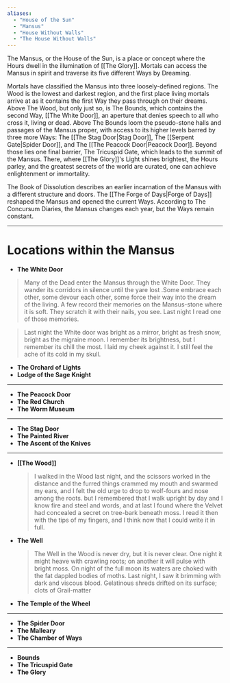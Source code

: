```yaml
---
aliases:
  - "House of the Sun"
  - "Mansus"
  - "House Without Walls"
  - "The House Without Walls"
---
```

The Mansus, or the House of the Sun, is a place or concept where the Hours dwell in the illumination of [[The Glory]]. Mortals can access the Mansus in spirit and traverse its five different Ways by Dreaming. 

Mortals have classified the Mansus into three loosely-defined regions. The Wood is the lowest and darkest region, and the first place living mortals arrive at as it contains the first Way they pass through on their dreams. Above The Wood, but only just so, is The Bounds, which contains the second Way, [[The White Door]], an aperture that denies speech to all who cross it, living or dead. Above The Bounds loom the pseudo-stone halls and passages of the Mansus proper, with access to its higher levels barred by three more Ways: The [[The Stag Door|Stag Door]], The [[Serpent Gate|Spider Door]], and The [[The Peacock Door|Peacock Door]]. Beyond those lies one final barrier, The Tricuspid Gate, which leads to the summit of the Mansus. There, where [[The Glory]]'s Light shines brightest, the Hours parley, and the greatest secrets of the world are curated, one can achieve enlightenment or immortality.

The Book of Dissolution describes an earlier incarnation of the Mansus with a different structure and doors. The [[The Forge of Days|Forge of Days]] reshaped the Mansus and opened the current Ways. According to The Concursum Diaries, the Mansus changes each year, but the Ways remain constant. 

---
# Locations within the Mansus
- **The White Door**
> Many of the Dead enter the Mansus through the White Door. They wander its corridors in silence until the yare lost .Some embrace each other, some devour each other, some force their way into the dream of the living. A few record their memories on the Mansus-stone where it is soft. They scratch it with their nails, you see. Last night I read one of those memories.  
 
 > Last night the White door was bright as a mirror, bright as fresh snow, bright as the migraine moon. I remember its brightness, but I remember its chill the most. I laid my cheek against it. I still feel the ache of its cold in my skull. 
- **The Orchard of Lights**
- **Lodge of the Sage Knight**
---
- **The Peacock Door**
- **The Red Church**
- **The Worm Museum**
---
- **The Stag Door**
- **The Painted River**
- **The Ascent of the Knives**
---
- **[[The Wood]]**
  > I walked in the Wood last night, and the scissors worked in the distance and the furred things crammed my mouth and swarmed my ears, and I felt the old urge to drop to wolf-fours and nose among the roots. but I remembered that I walk upright by day and I know fire and steel and words, and at last I found where the Velvet had concealed a secret on tree-bark beneath moss. I read it then with the tips of my fingers, and I think now that I could write it in full.
- **The Well**
  > The Well in the Wood is never dry, but it is never clear. One night it might heave with crawling roots; on another it will pulse with bright moss. On night of the full moon its waters are choked with the fat dappled bodies of moths. Last night, I saw it brimming with dark and viscous blood. Gelatinous shreds drifted on its surface; clots of Grail-matter
- **The Temple of the Wheel**
---
- **The Spider Door**
- **The Malleary**
- **The Chamber of Ways**
---
- **Bounds**
- **The Tricuspid Gate**
- **The Glory**